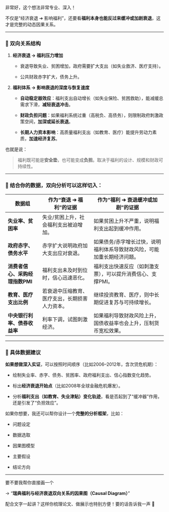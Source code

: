 非常好，这个想法非常专业、深入！

不仅是“经济衰退 ➔ 影响福利”，还要看**福利本身也能反过来缓冲或加剧衰退**，这才是完整的动态因果关系。

---

### **🔵 双向关系结构**

1. **经济衰退 → 福利压力增加**
    
    - 衰退导致失业、贫困增加，政府需要扩大支出（如失业救济、医疗支持）。
        
    - 公共财政赤字扩大，债务上升。
        
    
2. **福利体系 → 影响衰退的深度与恢复速度**
    
    - **自动稳定器效应**：福利支出自动增长（如失业保险、贫困救助），能减缓总需求下滑，**减轻衰退冲击**。
        
    - **财政负担问题**：如果福利系统过重（高税负、高债务），则限制政府刺激政策空间，**加深或延长衰退**。
        
    - **长期人力资本影响**：高质量福利支出（如教育、医疗）能提升劳动力素质，**加速经济复苏**。
        
    

  

也就是说：

  

> 福利既可能是**安全垫**，也可能变成**负担**。取决于福利的设计、规模和财政可持续性。

---

### **🔵 结合你的数据，双向分析可以这样切入：**

|**数据组**|**作为“衰退 ➔ 福利”的证据**|**作为“福利 ➔ 衰退缓冲或加剧”的证据**|
|---|---|---|
|**失业率、贫困率**|失业/贫困上升，社会福利支出被迫增加。|如果贫困上升不严重，说明福利支出起到缓冲作用。|
|**政府赤字、债务水平**|赤字扩大说明政府加大支出应对衰退。|如果债务/赤字增长过快，说明福利体系导致财政风险，可能加重长期经济问题。|
|**消费者信心、采购经理指数PMI**|福利支出未及时到位时，信心迅速恶化。|福利支出快速反应（如刺激支票），可以提升消费信心、支撑PMI。|
|**教育、医疗支出比例**|若衰退中压缩教育、医疗支出，长期损害人力资本。|继续投资教育、医疗，则中长期促进复苏与可持续增长。|
|**中央银行利率、债券收益率**|利率下调，试图刺激经济。|如果福利导致财政风险上升，国债收益率也会上升，压制货币宽松效果。|

  

---

### **🔵 具体数据建议**

  

**如果想做深入实证**，可以按照时间顺序（比如2006–2012年，含次贷危机期）：

- 绘制失业率、赤字、债务、贫困率、政府福利支出、信心指数变化趋势。
    
- 标出**经济衰退开始点**（比如2008年全球金融危机爆发）。
    
- 分析**福利支出（如教育、失业津贴）变化轨迹**，看是否起到了“缓冲器”作用，还是引发了“负担效应”。
    

  

如果你想要，我还可以帮你设计一个**完整的分析框架**，比如：

- 问题设定
    
- 数据选取
    
- 因果图模型
    
- 主要假设
    
- 结论方向
    

---

要不要我帮你直接画一个

→ “**瑞典福利与经济衰退双向关系的因果图（Causal Diagram）**”

配合文字一起讲？这样你梳理论文、做展示也特别方便！要的话告诉我一声 🎯